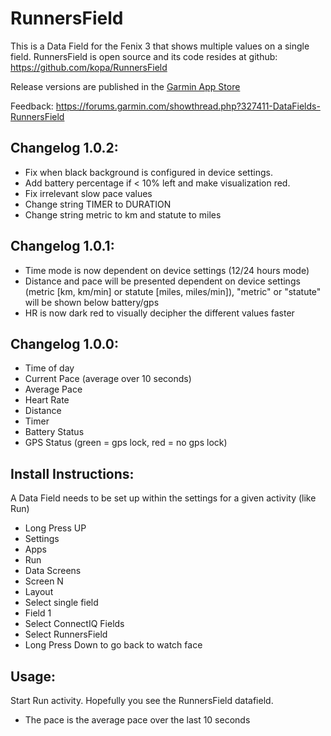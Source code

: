 # RunnersField

This is a Data Field for the Fenix 3 that shows multiple values on a single field. RunnersField is open source and its code resides at github: https://github.com/kopa/RunnersField

Release versions are published in the [Garmin App Store](https://apps.garmin.com/en-US/apps/8428701b-e621-4156-9d4e-37d92b30151f)

Feedback: https://forums.garmin.com/showthread.php?327411-DataFields-RunnersField

## Changelog 1.0.2:
* Fix when black background is configured in device settings.
* Add battery percentage if < 10% left and make visualization red.
* Fix irrelevant slow pace values
* Change string TIMER to DURATION
* Change string metric to km and statute to miles

## Changelog 1.0.1:

* Time mode is now dependent on device settings (12/24 hours mode)
* Distance and pace will be presented dependent on device settings (metric [km, km/min] or statute [miles, miles/min]), "metric" or "statute" will be shown below battery/gps
* HR is now dark red to visually decipher the different values faster

## Changelog 1.0.0:

* Time of day
* Current Pace (average over 10 seconds)
* Average Pace
* Heart Rate
* Distance
* Timer
* Battery Status
* GPS Status (green = gps lock, red = no gps lock)

## Install Instructions:

A Data Field needs to be set up within the settings for a given activity (like Run)

* Long Press UP
* Settings
* Apps
* Run
* Data Screens
* Screen N
* Layout
* Select single field
* Field 1
* Select ConnectIQ Fields
* Select RunnersField
* Long Press Down to go back to watch face

## Usage:

Start Run activity.
Hopefully you see the RunnersField datafield.

* The pace is the average pace over the last 10 seconds
